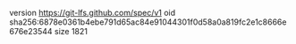version https://git-lfs.github.com/spec/v1
oid sha256:6878e0361b4ebe791d65ac84e91044301f0d58a0a819fc2e1c8666e676e23544
size 1821
